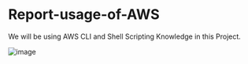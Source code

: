 # Report-usage-of-AWS

We will be using AWS CLI and Shell Scripting Knowledge in this Project.

![image](https://github.com/mohit06chaudhari/Report-usage-of-AWS/assets/104330373/3fd4b715-eed5-4166-afd0-2d00baef6ad4)


